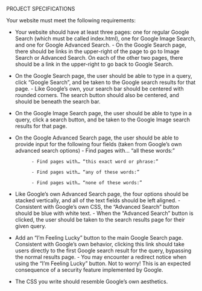 PROJECT SPECIFICATIONS

Your website must meet the following requirements:

- Your website should have at least three pages: one for regular Google Search (which must be called index.html), one for Google Image Search, 	 and one for Google Advanced Search.
			- On the Google Search page, there should be links in the upper-right of the page to go to Image Search or Advanced Search. On each of the other two pages, there should be a link in the upper-right to go back to Google Search.
	
- On the Google Search page, the user should be able to type in a query, click “Google Search”, and be taken to the Google search results for 	that page.
			- Like Google’s own, your search bar should be centered with rounded corners. The search button should also be centered, and should be beneath the search bar.

- On the Google Image Search page, the user should be able to type in a query, click a search button, and be taken to the Google Image search 	results for that page.

- On the Google Advanced Search page, the user should be able to provide input for the following four fields (taken from Google’s own advanced  	search options)
			- Find pages with… “all these words:”
		
			- Find pages with… “this exact word or phrase:”
		
			- Find pages with… “any of these words:”

			- Find pages with… “none of these words:”
			
- Like Google’s own Advanced Search page, the four options should be stacked vertically, and all of the text fields should be left aligned.
			- Consistent with Google’s own CSS, the “Advanced Search” button should be blue with white text.
			- When the “Advanced Search” button is clicked, the user should be taken to the search results page for their given query.
			
- Add an “I’m Feeling Lucky” button to the main Google Search page. Consistent with Google’s own behavior, clicking this link should take users directly to the first Google search result for the query, bypassing the normal results page.
			- You may encounter a redirect notice when using the “I’m Feeling Lucky” button. Not to worry! This is an expected consequence of a security feature implemented by Google.
			
- The CSS you write should resemble Google’s own aesthetics.
